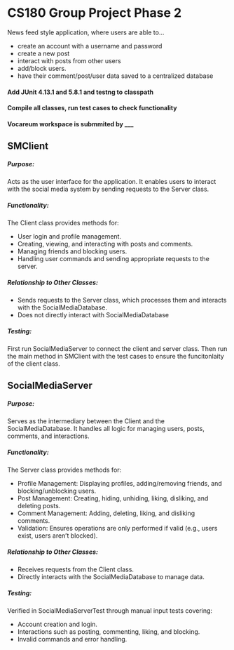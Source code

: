 # CS180 Group Project Phase 2
News feed style application, where users are able to...
- create an account with a username and password
- create a new post
- interact with posts from other users
- add/block users.
- have their comment/post/user data saved to a centralized database

#### Add JUnit 4.13.1 and 5.8.1 and testng to classpath
#### Compile all classes, run test cases to check functionality

#### Vocareum workspace is submmited by ___

## SMClient
##### Purpose: 
Acts as the user interface for the application. It enables users to interact with the social media system by sending requests to the Server class.

##### Functionality:
The Client class provides methods for:
- User login and profile management.
- Creating, viewing, and interacting with posts and comments.
- Managing friends and blocking users.
- Handling user commands and sending appropriate requests to the server.

##### Relationship to Other Classes:
- Sends requests to the Server class, which processes them and interacts with the SocialMediaDatabase.
- Does not directly interact with SocialMediaDatabase

##### Testing:
First run SocialMediaServer to connect the client and server class. Then run the main method in SMClient with the test cases to ensure the funcitonlaity of the client class.

## SocialMediaServer
##### Purpose: 
Serves as the intermediary between the Client and the SocialMediaDatabase. It handles all logic for managing users, posts, comments, and interactions.

##### Functionality:
The Server class provides methods for:
- Profile Management: Displaying profiles, adding/removing friends, and blocking/unblocking users.
- Post Management: Creating, hiding, unhiding, liking, disliking, and deleting posts.
- Comment Management: Adding, deleting, liking, and disliking comments.
- Validation: Ensures operations are only performed if valid (e.g., users exist, users aren’t blocked).

##### Relationship to Other Classes:
- Receives requests from the Client class.
- Directly interacts with the SocialMediaDatabase to manage data.

##### Testing:
Verified in SocialMediaServerTest through manual input tests covering:
- Account creation and login.
- Interactions such as posting, commenting, liking, and blocking.
- Invalid commands and error handling.

